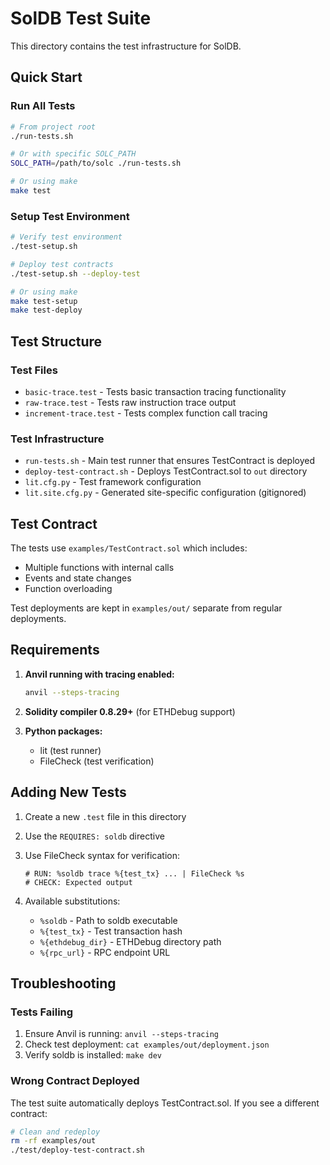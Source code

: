 # SolDB Test Suite

This directory contains the test infrastructure for SolDB.

## Quick Start

### Run All Tests
```bash
# From project root
./run-tests.sh

# Or with specific SOLC_PATH
SOLC_PATH=/path/to/solc ./run-tests.sh

# Or using make
make test
```

### Setup Test Environment
```bash
# Verify test environment
./test-setup.sh

# Deploy test contracts
./test-setup.sh --deploy-test

# Or using make
make test-setup
make test-deploy
```

## Test Structure

### Test Files
- `basic-trace.test` - Tests basic transaction tracing functionality
- `raw-trace.test` - Tests raw instruction trace output
- `increment-trace.test` - Tests complex function call tracing

### Test Infrastructure
- `run-tests.sh` - Main test runner that ensures TestContract is deployed
- `deploy-test-contract.sh` - Deploys TestContract.sol to `out` directory
- `lit.cfg.py` - Test framework configuration
- `lit.site.cfg.py` - Generated site-specific configuration (gitignored)

## Test Contract

The tests use `examples/TestContract.sol` which includes:
- Multiple functions with internal calls
- Events and state changes
- Function overloading

Test deployments are kept in `examples/out/` separate from regular deployments.

## Requirements

1. **Anvil running with tracing enabled:**
   ```bash
   anvil --steps-tracing
   ```

2. **Solidity compiler 0.8.29+** (for ETHDebug support)

3. **Python packages:**
   - lit (test runner)
   - FileCheck (test verification)

## Adding New Tests

1. Create a new `.test` file in this directory
2. Use the `REQUIRES: soldb` directive
3. Use FileCheck syntax for verification:
   ```
   # RUN: %soldb trace %{test_tx} ... | FileCheck %s
   # CHECK: Expected output
   ```

4. Available substitutions:
   - `%soldb` - Path to soldb executable
   - `%{test_tx}` - Test transaction hash
   - `%{ethdebug_dir}` - ETHDebug directory path
   - `%{rpc_url}` - RPC endpoint URL

## Troubleshooting

### Tests Failing
1. Ensure Anvil is running: `anvil --steps-tracing`
2. Check test deployment: `cat examples/out/deployment.json`
3. Verify soldb is installed: `make dev`

### Wrong Contract Deployed
The test suite automatically deploys TestContract.sol. If you see a different contract:
```bash
# Clean and redeploy
rm -rf examples/out
./test/deploy-test-contract.sh
```
